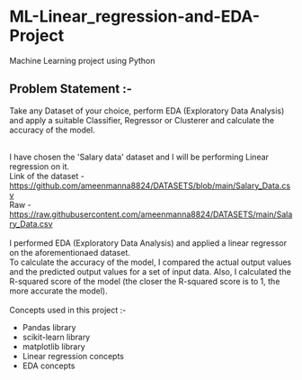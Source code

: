 # ML-Linear_regression-and-EDA-Project
Machine Learning project using Python
<br>
## Problem Statement :-<br>
Take any Dataset of your choice, perform EDA (Exploratory Data Analysis) and apply a suitable Classifier, Regressor or Clusterer and calculate the accuracy of the model.
<br><br>

I have chosen the 'Salary data' dataset and I will be performing Linear regression on it.<br>
Link of the dataset - https://github.com/ameenmanna8824/DATASETS/blob/main/Salary_Data.csv<br>
Raw - https://raw.githubusercontent.com/ameenmanna8824/DATASETS/main/Salary_Data.csv<br>
<br>
I performed EDA (Exploratory Data Analysis) and applied a linear regressor on the aforementionaed dataset.<br>
To calculate the accuracy of the model, I compared the actual output values and the predicted output values for a set of input data. Also, I calculated the R-squared score of the model (the closer the R-squared score is to 1, the more accurate the model).
<br><br>
Concepts used in this project :-
- Pandas library
- scikit-learn library
- matplotlib library
- Linear regression concepts
- EDA concepts

